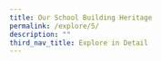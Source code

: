 ```yaml
---
title: Our School Building Heritage
permalink: /explore/5/
description: ""
third_nav_title: Explore in Detail
---
```

